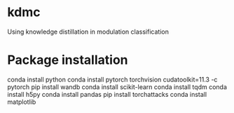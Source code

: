 # kdmc
Using knowledge distillation in modulation classification


# Package installation
conda install python
conda install pytorch torchvision cudatoolkit=11.3 -c pytorch
pip install wandb
conda install scikit-learn
conda install tqdm
conda install h5py
conda install pandas
pip install torchattacks
conda install matplotlib
